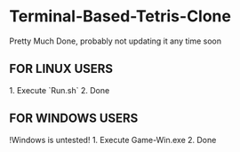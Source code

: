 # Terminal-Based-Tetris-Clone
Pretty Much Done, probably not updating it any time soon

<h2>FOR LINUX USERS</h2>
1. Execute `Run.sh`
2. Done

<h2>FOR WINDOWS USERS</h2>
!Windows is untested!
1. Execute Game-Win.exe
2. Done
